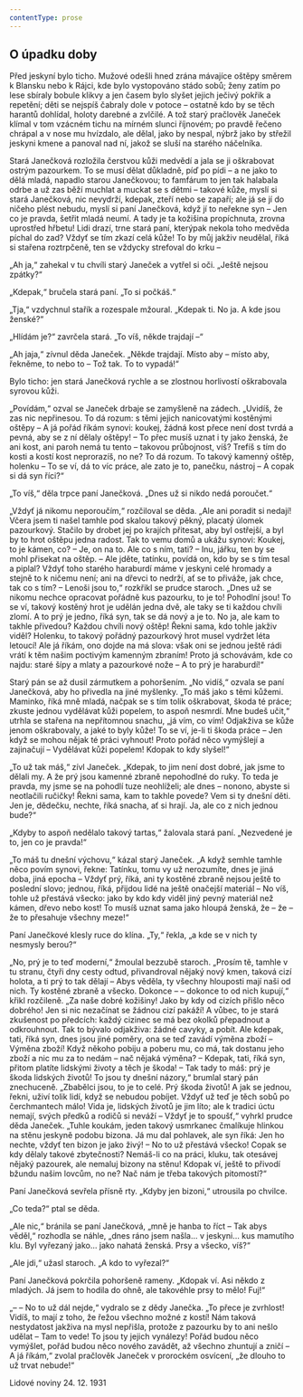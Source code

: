 ```yaml
---
contentType: prose
---
```


## O úpadku doby

Před jeskyní bylo ticho. Mužové odešli hned zrána mávajíce oštěpy směrem k Blansku nebo k Rájci, kde bylo vystopováno stádo sobů; ženy zatím po lese sbíraly bobule klikvy a jen časem bylo slyšet jejich ječivý pokřik a repetění; děti se nejspíš čabraly dole v potoce – ostatně kdo by se těch harantů dohlídal, holoty darebné a zvlčilé. A tož starý pračlověk Janeček klímal v tom vzácném tichu na mírném slunci říjnovém; po pravdě řečeno chrápal a v nose mu hvízdalo, ale dělal, jako by nespal, nýbrž jako by střežil jeskyni kmene a panoval nad ní, jakož se sluší na starého náčelníka.

Stará Janečková rozložila čerstvou kůži medvědí a jala se ji oškrabovat ostrým pazourkem. To se musí dělat důkladně, píď po pídi – a ne jako to dělá mladá, napadlo starou Janečkovou; to famfárum to jen tak halabala odrbe a už zas běží muchlat a muckat se s dětmi – takové kůže, myslí si stará Janečková, nic nevydrží, kdepak, zteří nebo se zapaří; ale já se jí do ničeho plést nebudu, myslí si paní Janečková, když jí to neřekne syn – Jen co je pravda, šetřit mladá neumí. A tady je ta kožišina propíchnuta, zrovna uprostřed hřbetu! Lidi drazí, trne stará paní, kterýpak nekola toho medvěda píchal do zad? Vždyť se tím zkazí celá kůže! To by můj jakživ neudělal, říká si stařena roztrpčeně, ten se vždycky strefoval do krku –

„Ah ja,“ zahekal v tu chvíli starý Janeček a vytřel si oči. „Ještě nejsou zpátky?“

„Kdepak,“ bručela stará paní. „To si počkáš.“

„Tja,“ vzdychnul stařík a rozespale mžoural. „Kdepak ti. No ja. A kde jsou ženské?“

„Hlídám je?“ zavrčela stará. „To víš, někde trajdají –“

„Ah jaja,“ zívnul děda Janeček. „Někde trajdají. Místo aby – místo aby, řekněme, to nebo to – Tož tak. To to vypadá!“

Bylo ticho: jen stará Janečková rychle a se zlostnou horlivostí oškrabovala syrovou kůži.

„Povídám,“ ozval se Janeček drbaje se zamyšleně na zádech. „Uvidíš, že zas nic nepřinesou. To dá rozum: s těmi jejich nanicovatými kostěnými oštěpy – A já pořád říkám synovi: koukej, žádná kost přece není dost tvrdá a pevná, aby se z ní dělaly oštěpy! – To přec musíš uznat i ty jako ženská, že ani kost, ani paroh nemá tu tento – takovou průbojnost, víš? Trefíš s tím do kosti a kostí kost neprorazíš, no ne? To dá rozum. To takový kamenný oštěp, holenku – To se ví, dá to víc práce, ale zato je to, panečku, nástroj – A copak si dá syn říci?“

„To víš,“ děla trpce paní Janečková. „Dnes už si nikdo nedá poroučet.“

„Vždyť já nikomu neporoučím,“ rozčiloval se děda. „Ale ani poradit si nedají! Včera jsem ti našel tamhle pod skalou takový pěkný, placatý úlomek pazourkový. Stačilo by drobet jej po krajích přitesat, aby byl ostřejší, a byl by to hrot oštěpu jedna radost. Tak to vemu domů a ukážu synovi: Koukej, to je kámen, co? – Je, on na to. Ale co s ním, tati? – Inu, jářku, ten by se mohl přisekat na oštěp. – Ale jděte, tatínku, povídá on, kdo by se s tím tesal a piplal? Vždyť toho starého haraburdí máme v jeskyni celé hromady a stejně to k ničemu není; ani na dřevci to nedrží, ať se to přiváže, jak chce, tak co s tím? – Lenoši jsou to,“ rozkřikl se prudce staroch. „Dnes už se nikomu nechce opracovat pořádně kus pazourku, to je to! Pohodlní jsou! To se ví, takový kostěný hrot je udělán jedna dvě, ale taky se ti každou chvíli zlomí. A to prý je jedno, říká syn, tak se dá nový a je to. No ja, ale kam to takhle přivedou? Každou chvíli nový oštěp! Řekni sama, kdo tohle jakživ viděl? Holenku, to takový pořádný pazourkový hrot musel vydržet léta letoucí! Ale já říkám, ono dojde na má slova: však oni se jednou ještě rádi vrátí k těm našim poctivým kamenným zbraním! Proto já schovávám, kde co najdu: staré šípy a mlaty a pazourkové nože – A to prý je haraburdí!“

Starý pán se až dusil zármutkem a pohoršením. „No vidíš,“ ozvala se paní Janečková, aby ho přivedla na jiné myšlenky. „To máš jako s těmi kůžemi. Maminko, říká mně mladá, načpak se s tím tolik oškrabovat, škoda té práce; zkuste jednou vydělávat kůži popelem, to aspoň nesmrdí. Mne budeš učit,“ utrhla se stařena na nepřítomnou snachu, „já vím, co vím! Odjakživa se kůže jenom oškrabovaly, a jaké to byly kůže! To se ví, je-li ti škoda práce – Jen když se mohou nějak té práci vyhnout! Proto pořád něco vymýšlejí a zajinačují – Vydělávat kůži popelem! Kdopak to kdy slyšel!“

„To už tak máš,“ zívl Janeček. „Kdepak, to jim není dost dobré, jak jsme to dělali my. A že prý jsou kamenné zbraně nepohodlné do ruky. To teda je pravda, my jsme se na pohodlí tuze neohlíželi; ale dnes – nonono, abyste si neotlačili ručičky! Řekni sama, kam to takhle povede? Vem si ty dnešní děti. Jen je, dědečku, nechte, říká snacha, ať si hrají. Ja, ale co z nich jednou bude?“

„Kdyby to aspoň nedělalo takový tartas,“ žalovala stará paní. „Nezvedené je to, jen co je pravda!“

„To máš tu dnešní výchovu,“ kázal starý Janeček. „A když semhle tamhle něco povím synovi, řekne: Tatínku, tomu vy už nerozumíte, dnes je jiná doba, jiná epocha – Vždyť prý, říká, ani ty kostěné zbraně nejsou ještě to poslední slovo; jednou, říká, přijdou lidé na ještě onačejší materiál – No víš, tohle už přestává všecko: jako by kdo kdy viděl jiný pevný materiál než kámen, dřevo nebo kost! To musíš uznat sama jako hloupá ženská, že – že – že to přesahuje všechny meze!“

Paní Janečkové klesly ruce do klína. „Ty,“ řekla, „a kde se v nich ty nesmysly berou?“

„No, prý je to teď moderní,“ žmoulal bezzubě staroch. „Prosím tě, tamhle v tu stranu, čtyři dny cesty odtud, přivandroval nějaký nový kmen, taková cizí holota, a ti prý to tak dělají – Abys věděla, ty všechny hlouposti mají naši od nich. Ty kostěné zbraně a všecko. Dokonce – – dokonce to od nich kupují,“ křikl rozčileně. „Za naše dobré kožišiny! Jako by kdy od cizích přišlo něco dobrého! Jen si nic nezačínat se žádnou cizí pakáží! A vůbec, to je stará zkušenost po předcích: každý cizinec se má bez okolků přepadnout a odkrouhnout. Tak to bývalo odjakživa: žádné cavyky, a pobít. Ale kdepak, tati, říká syn, dnes jsou jiné poměry, ona se teď zavádí výměna zboží – Výměna zboží! Když někoho pobiju a poberu mu, co má, tak dostanu jeho zboží a nic mu za to nedám – nač nějaká výměna? – Kdepak, tati, říká syn, přitom platíte lidskými životy a těch je škoda! – Tak tady to máš: prý je škoda lidských životů! To jsou ty dnešní názory,“ brumlal starý pán znechuceně. „Zbabělci jsou, to je to celé. Prý škoda životů! A jak se jednou, řekni, uživí tolik lidí, když se nebudou pobíjet. Vždyť už teď je těch sobů po čerchmantech málo! Vida je, lidských životů je jim líto; ale k tradici úctu nemají, svých předků a rodičů si neváží – Vždyť je to spoušť,“ vyhrkl prudce děda Janeček. „Tuhle koukám, jeden takový usmrkanec čmalíkuje hlinkou na stěnu jeskyně podobu bizona. Já mu dal pohlavek, ale syn říká: Jen ho nechte, vždyť ten bizon je jako živý! – No to už přestává všecko! Copak se kdy dělaly takové zbytečnosti? Nemáš-li co na práci, kluku, tak otesávej nějaký pazourek, ale nemaluj bizony na stěnu! Kdopak ví, ještě to přivodí bžundu našim lovcům, no ne? Nač nám je třeba takových pitomostí?“

Paní Janečková sevřela přísně rty. „Kdyby jen bizoni,“ utrousila po chvilce.

„Co teda?“ ptal se děda.

„Ale nic,“ bránila se paní Janečková, „mně je hanba to říct – Tak abys věděl,“ rozhodla se náhle, „dnes ráno jsem našla… v jeskyni… kus mamutího klu. Byl vyřezaný jako… jako nahatá ženská. Prsy a všecko, víš?“

„Ale jdi,“ užasl staroch. „A kdo to vyřezal?“

Paní Janečková pokrčila pohoršeně rameny. „Kdopak ví. Asi někdo z mladých. Já jsem to hodila do ohně, ale takovéhle prsy to mělo! Fuj!“

„– – No to už dál nejde,“ vydralo se z dědy Janečka. „To přece je zvrhlost! Vidíš, to mají z toho, že řežou všechno možné z kostí! Nám taková nestydatost jakživa na mysl nepřišla, protože z pazourku by to ani nešlo udělat – Tam to vede! To jsou ty jejich vynálezy! Pořád budou něco vymýšlet, pořád budou něco nového zavádět, až všechno zhuntují a zničí – A já říkám,“ zvolal pračlověk Janeček v prorockém osvícení, „že dlouho to už trvat nebude!“

Lidové noviny 24. 12. 1931
